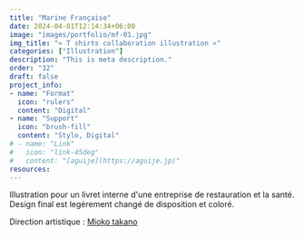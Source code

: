 ```yaml
---
title: "Marine Française"
date: 2024-04-01T12:14:34+06:00
image: "images/portfolio/mf-01.jpg"
img_title: "« T shirts collaboration illustration »"
categories: ["Illustration"]
description: "This is meta description."
order: "32"
draft: false
project_info:
- name: "Format"
  icon: "rulers"
  content: "Digital"
- name: "Support"
  icon: "brush-fill"
  content: "Stylo, Digital"
# - name: "Link"
#   icon: "link-45deg"
#   content: "[aguije](https://aguije.jp)"
resources:
---
```

Illustration pour un livret interne d'une entreprise de restauration et la santé. Design final est legèrement changé de disposition et coloré.

Direction artistique : [Mioko takano](https://www.miokotakano.com)